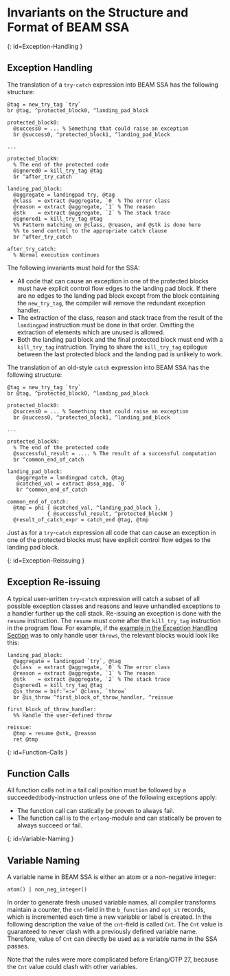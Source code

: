 # Invariants on the Structure and Format of BEAM SSA

[](){: id=Exception-Handling }
## Exception Handling

The translation of a `try`-`catch` expression into BEAM SSA has the following structure:

```text
@tag = new_try_tag `try`
br @tag, ^protected_block0, ^landing_pad_block

protected_block0:
  @success0 = ... % Something that could raise an exception
  br @success0, ^protected_block1, ^landing_pad_block

...

protected_blockN:
  % The end of the protected code
  @ignored0 = kill_try_tag @tag
  br ^after_try_catch

landing_pad_block:
  @aggregate = landingpad try, @tag
  @class  = extract @aggregate, `0` % The error class
  @reason = extract @aggregate, `1` % The reason
  @stk    = extract @aggregate, `2` % The stack trace
  @ignored1 = kill_try_tag @tag
  %% Pattern matching on @class, @reason, and @stk is done here
  %% to send control to the appropriate catch clause
  br ^after_try_catch

after_try_catch:
  % Normal execution continues
```

The following invariants must hold for the SSA:

* All code that can cause an exception in one of the protected blocks must have explicit control flow edges to the landing pad block. If there are no edges to the landing pad block except from the block containing the `new_try_tag`, the compiler will remove the redundant exception handler.
* The extraction of the class, reason and stack trace from the result of the `landingpad` instruction must be done in that order. Omitting the extraction of elements which are unused is allowed.
* Both the landing pad block and the final protected block must end with a `kill_try_tag` instruction. Trying to share the `kill_try_tag` epilogue between the last protected block and the landing pad is unlikely to work.

The translation of an old-style `catch` expression into BEAM SSA has the following structure:

```text
@tag = new_try_tag `try`
br @tag, ^protected_block0, ^landing_pad_block

protected_block0:
  @success0 = ... % Something that could raise an exception
  br @success0, ^protected_block1, ^landing_pad_block

...

protected_blockN:
  % The end of the protected code
  @successful_result = .... % The result of a successful computation
  br ^common_end_of_catch

landing_pad_block:
   @aggregate = landingpad catch, @tag
   @catched_val = extract @ssa_agg, `0`
   br ^common_end_of_catch

common_end_of_catch:
  @tmp = phi { @catched_val, ^landing_pad_block },
             { @successful_result, ^protected_blockN }
  @result_of_catch_expr = catch_end @tag, @tmp
```

Just as for a `try`-`catch` expression all code that can cause an exception in one of the protected blocks must have explicit control flow edges to the landing pad block.

[](){: id=Exception-Reissuing }
## Exception Re-issuing

A typical user-written `try`-`catch` expression will catch a subset of all possible exception classes and reasons and leave unhandled exceptions to a handler further up the call stack. Re-issuing an exception is done with the `resume` instruction. The `resume` must come after the `kill_try_tag` instruction in the program flow. For example, if the [example in the Exception Handling Section](beam_ssa.md#exception-handling) was to only handle user `throws`, the relevant blocks would look like this:

```text
landing_pad_block:
  @aggregate = landingpad `try`, @tag
  @class  = extract @aggregate, `0` % The error class
  @reason = extract @aggregate, `1` % The reason
  @stk    = extract @aggregate, `2` % The stack trace
  @ignored1 = kill_try_tag @tag
  @is_throw = bif:'=:=' @class, `throw`
  br @is_throw ^first_block_of_throw_handler, ^reissue

first_block_of_throw_handler:
  %% Handle the user-defined throw

reissue:
  @tmp = resume @stk, @reason
  ret @tmp
```

[](){: id=Function-Calls }
## Function Calls

All function calls not in a tail call position must be followed by a succeeded:body-instruction unless one of the following exceptions apply:

* The function call can statically be proven to always fail.
* The function call is to the `erlang`\-module and can statically be proven to always succeed or fail.

[](){: id=Variable-Naming }
## Variable Naming

A variable name in BEAM SSA is either an atom or a non-negative integer:

```text
atom() | non_neg_integer()
```

In order to generate fresh unused variable names, all compiler transforms maintain a counter, the `cnt`\-field in the `b_function` and `opt_st` records, which is incremented each time a new variable or label is created. In the following description the value of the `cnt`\-field is called `Cnt`. The `Cnt` value is guaranteed to never clash with a previously defined variable name. Therefore, value of `Cnt` can directly be used as a variable name in the SSA passes.

Note that the rules were more complicated before Erlang/OTP 27, because the `Cnt` value could clash with other variables.
